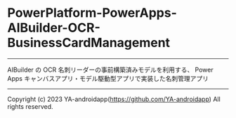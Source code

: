 # PowerPlatform-PowerApps-AIBuilder-OCR-BusinessCardManagement

---

AIBuilder の OCR 名刺リーダーの事前構築済みモデルを利用する、 Power Apps キャンバスアプリ・モデル駆動型アプリで実装した名刺管理アプリ

---

Copyright (c) 2023 YA-androidapp(https://github.com/YA-androidapp) All rights reserved.

